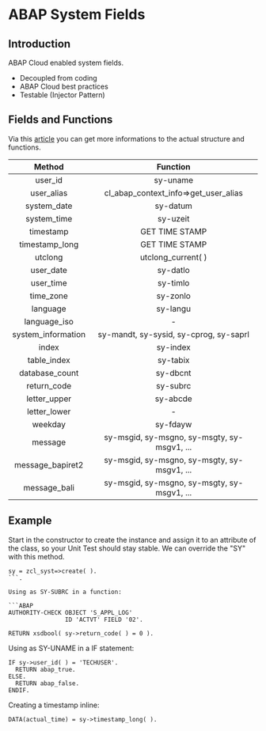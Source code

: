 # ABAP System Fields

## Introduction

ABAP Cloud enabled system fields.
- Decoupled from coding
- ABAP Cloud best practices
- Testable (Injector Pattern)

## Fields and Functions

Via this [article](https://software-heroes.com/en/blog/abap-cloud-system-fields-solution) you can get more informations to the actual structure and functions.

|       Method       |                   Function                  |
|:------------------:|:-------------------------------------------:|
|       user_id      |                   sy-uname                  |
|     user_alias     |     cl_abap_context_info=>get_user_alias    |
|     system_date    |                   sy-datum                  |
|     system_time    |                   sy-uzeit                  |
|      timestamp     |                GET TIME STAMP               |
|   timestamp_long   |                GET TIME STAMP               |
|       utclong      |              utclong_current( )             |
|      user_date     |                   sy-datlo                  |
|      user_time     |                   sy-timlo                  |
|      time_zone     |                   sy-zonlo                  |
|      language      |                   sy-langu                  |
|    language_iso    |                      -                      |
| system_information |    sy-mandt, sy-sysid, sy-cprog, sy-saprl   |
|        index       |                   sy-index                  |
|     table_index    |                   sy-tabix                  |
|   database_count   |                   sy-dbcnt                  |
|     return_code    |                   sy-subrc                  |
|    letter_upper    |                   sy-abcde                  |
|    letter_lower    |                      -                      |
|       weekday      |                   sy-fdayw                  |
|       message      | sy-msgid, sy-msgno, sy-msgty, sy-msgv1, ... |
|  message_bapiret2  | sy-msgid, sy-msgno, sy-msgty, sy-msgv1, ... |
|    message_bali    | sy-msgid, sy-msgno, sy-msgty, sy-msgv1, ... |

## Example

Start in the constructor to create the instance and assign it to an attribute of the class, so your Unit Test should stay stable. We can override the "SY" with this method.

```ABAP
sy = zcl_syst=>create( ).
```.

Using as SY-SUBRC in a function:

```ABAP
AUTHORITY-CHECK OBJECT 'S_APPL_LOG'
                ID 'ACTVT' FIELD '02'.

RETURN xsdbool( sy->return_code( ) = 0 ).
```

Using as SY-UNAME in a IF statement:

```ABAP
IF sy->user_id( ) = 'TECHUSER'.
  RETURN abap_true.
ELSE.
  RETURN abap_false.
ENDIF.
```

Creating a timestamp inline:

```ABAP
DATA(actual_time) = sy->timestamp_long( ).
```

